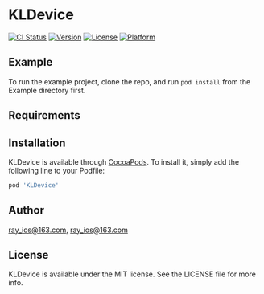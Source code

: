 # KLDevice

[![CI Status](https://img.shields.io/travis/ray_ios@163.com/KLDevice.svg?style=flat)](https://travis-ci.org/ray_ios@163.com/KLDevice)
[![Version](https://img.shields.io/cocoapods/v/KLDevice.svg?style=flat)](https://cocoapods.org/pods/KLDevice)
[![License](https://img.shields.io/cocoapods/l/KLDevice.svg?style=flat)](https://cocoapods.org/pods/KLDevice)
[![Platform](https://img.shields.io/cocoapods/p/KLDevice.svg?style=flat)](https://cocoapods.org/pods/KLDevice)

## Example

To run the example project, clone the repo, and run `pod install` from the Example directory first.

## Requirements

## Installation

KLDevice is available through [CocoaPods](https://cocoapods.org). To install
it, simply add the following line to your Podfile:

```ruby
pod 'KLDevice'
```

## Author

ray_ios@163.com, ray_ios@163.com

## License

KLDevice is available under the MIT license. See the LICENSE file for more info.
